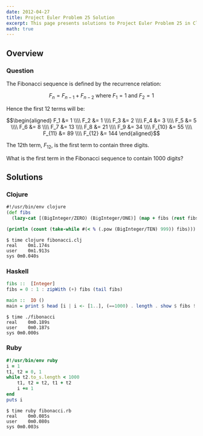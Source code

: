 ```yaml
---
date: 2012-04-27
title: Project Euler Problem 25 Solution
excerpt: This page presents solutions to Project Euler Problem 25 in Clojure, Haskell and Ruby.
math: true
---
```



## Overview


### Question

The Fibonacci sequence is defined by the recurrence relation:

$$F_n = F_{n−1} + F_{n−2} \text{ where } F_1 = 1 \text{ and } F_2 = 1$$

Hence the first 12 terms will be:

$$\begin{aligned}
F_1 &= 1 \\\\
F_2 &= 1 \\\\
F_3 &= 2 \\\\
F_4 &= 3 \\\\
F_5 &= 5 \\\\
F_6 &= 8 \\\\
F_7 &= 13 \\\\
F_8 &= 21 \\\\
F_9 &= 34 \\\\
F_{10} &= 55 \\\\
F_{11} &= 89 \\\\
F_{12} &= 144
\end{aligned}$$

The 12th term, $F_{12}$, is the first term to contain three digits.

What is the first term in the Fibonacci sequence to contain 1000 digits?






## Solutions

### Clojure

```clojure
#!/usr/bin/env clojure
(def fibs
  (lazy-cat [(BigInteger/ZERO) (BigInteger/ONE)] (map + fibs (rest fibs))))

(println (count (take-while #(< % (.pow (BigInteger/TEN) 999)) fibs)))
```


```
$ time clojure fibonacci.clj
real	0m1.174s
user	0m1.913s
sys	0m0.040s
```



### Haskell

```haskell
fibs ::  [Integer]
fibs = 0 : 1 : zipWith (+) fibs (tail fibs)

main ::  IO ()
main = print $ head [i | i <- [1..], (==1000) . length . show $ fibs !! i]
```


```
$ time ./fibonacci
real	0m0.189s
user	0m0.187s
sys	0m0.000s
```



### Ruby

```ruby
#!/usr/bin/env ruby
i = 1
t1, t2 = 0, 1
while t2.to_s.length < 1000
    t1, t2 = t2, t1 + t2
    i += 1
end
puts i
```


```
$ time ruby fibonacci.rb
real	0m0.085s
user	0m0.080s
sys	0m0.003s
```


